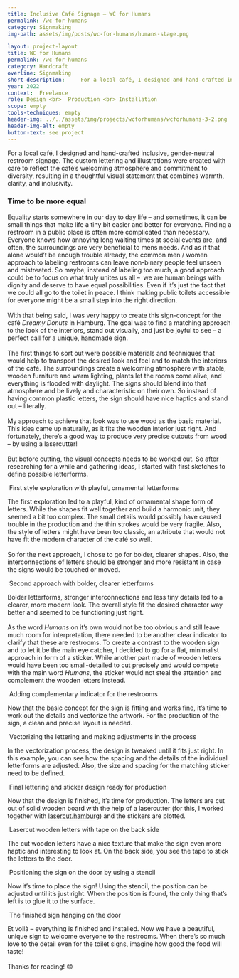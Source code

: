 ```yaml
---
title: Inclusive Café Signage – WC for Humans 
permalink: /wc-for-humans
category: Signmaking
img-path: assets/img/posts/wc-for-humans/humans-stage.png

layout: project-layout
title: WC for Humans
permalink: /wc-for-humans
category: Handcraft
overline: Signmaking
short-description:     For a local café, I designed and hand-crafted inclusive, gender-neutral restroom signage. The custom lettering and illustrations were created with care to reflect the café’s welcoming atmosphere and commitment to diversity, resulting in a thoughtful visual statement that combines warmth, clarity, and inclusivity.
year: 2022
context:  Freelance
role: Design <br>  Production <br> Installation
scope: empty
tools-techniques: empty
header-img: ../../assets/img/projects/wcforhumans/wcforhumans-3-2.png
header-img-alt: empty
button-text: see project
---
```


<div class="project-intro"> 
    <p class="body-large"> 
    For a local café, I designed and hand-crafted inclusive, gender-neutral restroom signage. The custom lettering and illustrations were created with care to reflect the café’s welcoming atmosphere and commitment to diversity, resulting in a thoughtful visual statement that combines warmth, clarity, and inclusivity.
    </p>
</div>


<h3 class="article-headline">Time to be more equal</h3>

Equality starts somewhere in our day to day life – and sometimes, it can be small things that make life a tiny bit easier and better for everyone. Finding a restroom in a public place is often more complicated than necessary. Everyone knows how annoying long waiting times at social events are, and often, the surroundings are very beneficial to mens needs. And as if that alone would’t be enough trouble already, the common men / women approach to labeling restrooms can leave non-binary people feel unseen and mistreated. So maybe, instead of labeling too much, a good approach could be to focus on what truly unites us all –  we are human beings with dignity and deserve to have equal possibilities. Even if it’s just the fact that we could all go to the toilet in peace. I think making public toilets accessible for everyone might be a small step into the right direction.
<br><br>
With that being said, I was very happy to create this sign-concept for the café <i>Dreamy Donuts</i> in Hamburg. The goal was to find a matching approach to the look of the interiors, stand out visually, and just be joyful to see – a perfect call for a unique, handmade sign. 
<br><br>
The first things to sort out were possible materials and techniques that would help to transport the desired look and feel and to match the interiors of the café. The surroundings create a welcoming atmosphere with stable, wooden furniture and warm lighting, plants let the rooms come alive, and everything is flooded with daylight. The signs should blend into that atmosphere and be lively and characteristic on their own. So instead of having common plastic letters, the sign should have nice haptics and stand out – literally. 
<br><br>
My approach to achieve that look was to use wood as the basic material. This idea came up naturally, as it fits the wooden interior just right. And fortunately, there’s a good way to produce very precise cutouts from wood – by using a lasercutter!
<br><br>
But before cutting, the visual concepts needs to be worked out. So after researching for a while and gathering ideas, I started with first sketches to define possible letterforms. 

<div class="additional-img">
    <img src="assets/img/posts/wc-for-humans/humans-article-01.png" alt="">
    <span class="additional-img-desc">First style exploration with playful, ornamental letterforms</span>
</div>

The first exploration led to a playful, kind of ornamental shape form of letters. While the shapes fit well together and build a harmonic unit, they seemed a bit too complex. The small details would possibly have caused trouble in the production and the thin strokes would be very fragile. Also, the style of letters might have been too classic, an attribute that would not have fit the modern character of the café so well.
<br><br>
So for the next approach, I chose to go for bolder, clearer shapes. Also, the interconnections of letters should be stronger and more resistant in case the signs would be touched or moved.

<div class="additional-img">
    <img src="assets/img/posts/wc-for-humans/humans-article-02.png" alt="">
    <span class="additional-img-desc">Second approach with bolder, clearer letterforms</span>
</div>

Bolder letterforms, stronger interconnections and less tiny details led to a clearer, more modern look. The overall style fit the desired character way better and seemed to be functioning just right. 
<br><br>
As the word <i>Humans</i> on it’s own would not be too obvious and still leave much room for interpretation, there needed to be another clear indicator to clarify that these are restrooms. To create a contrast to the wooden sign and to let it be the main eye catcher, I decided to go for a flat, minimalist approach in form of a sticker. While another part made of wooden letters would have been too small-detailed to cut precisely and would compete with the main word <i>Humans</i>, the sticker would not steal the attention and complement the wooden letters instead.

<div class="additional-img">
    <img src="assets/img/posts/wc-for-humans/humans-article-03.png" alt="">
    <span class="additional-img-desc">Adding complementary indicator for the restrooms</span>
</div>

Now that the basic concept for the sign is fitting and works fine, it’s time to work out the details and vectorize the artwork. For the production of the sign, a clean and precise layout is needed. 

<div class="additional-img">
    <img src="assets/img/posts/wc-for-humans/humans-article-04.gif" alt="">
    <span class="additional-img-desc">Vectorizing the lettering and making adjustments in the process </span>
</div>

In the vectorization process, the design is tweaked until it fits just right. In this example, you can see how the spacing and the details of the individual letterforms are adjusted. Also, the size and spacing for the matching sticker need to be defined.

<div class="additional-img">
    <img src="assets/img/posts/wc-for-humans/humans-article-05.png" alt="">
    <span class="additional-img-desc">Final lettering and sticker design ready for production</span>
</div>

Now that the design is finished, it’s time for production. The letters are cut out of solid wooden board with the help of a lasercutter (for this, I worked together with <a class="underline" href="https://www.lasercut.hamburg/" target="_blank">lasercut.hamburg</a>) and the stickers are plotted.

<div class="additional-img">
    <img src="assets/img/posts/wc-for-humans/humans-article-06.png" alt="">
    <span class="additional-img-desc">Lasercut wooden letters with tape on the back side</span>
</div>

The cut wooden letters have a nice texture that make the sign even more haptic and interesting to look at. On the back side, you see the tape to stick the letters to the door.

<div class="additional-img">
    <img src="assets/img/posts/wc-for-humans/humans-article-07.png" alt="">
    <span class="additional-img-desc">Positioning the sign on the door by using a stencil</span>
</div>

Now it’s time to place the sign! Using the stencil, the position can be adjusted until it’s just right. When the position is found, the only thing that’s left is to glue it to the surface.

<div class="additional-img">
    <img src="assets/img/posts/wc-for-humans/humans-article-08.png" alt="">
    <span class="additional-img-desc">The finished sign hanging on the door</span>
</div>

Et voilà – everything is finished and installed. Now we have a beautiful, unique sign to welcome everyone to the restrooms. When there’s so much love to the detail even for the toilet signs, imagine how good the food will taste! 
<br><br>
Thanks for reading! 😊 
